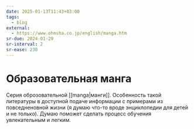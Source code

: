 ```yaml
---
date: 2025-01-13T11:43+03:00
tags:
  - blog
external:
  - https://www.ohmsha.co.jp/english/manga.htm
sr-due: 2024-01-29
sr-interval: 2
sr-ease: 230
---
```


# Образовательная манга

Серия оброзовательной [[manga|манги]]. Особенность такой литературы в
доступной подаче информации с примерами из повседненовной жизни (я думаю
что-то вроде энциклопедии для детей и не только). Думаю поможет сделать
процесс обучения увлекательным и легким.
